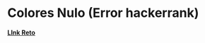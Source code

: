 # Colores Nulo (Error hackerrank)
**[LInk Reto](https://www.hackerrank.com/contests/telecode4/challenges/coloresamadeo)**
